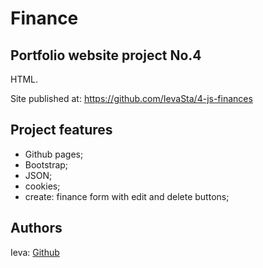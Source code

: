 # Finance

## Portfolio website project No.4

HTML.

Site published at: https://github.com/IevaSta/4-js-finances

## Project features

- Github pages;
- Bootstrap;
- JSON;
- cookies;
- create: finance form with edit and delete buttons;

## Authors

Ieva: [Github](https://github.com/IevaSta)
